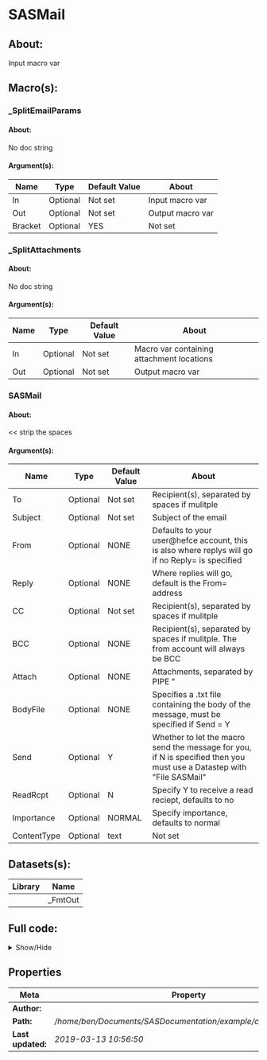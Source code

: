 # SASMail

## About:
Input macro var

## Macro(s):
### _SplitEmailParams
#### About:
No doc string

#### Argument(s):

| Name | Type | Default Value | About |
| --- | --- | --- | --- |
| In | Optional | Not set | Input macro var |
| Out | Optional | Not set | Output macro var |
| Bracket | Optional | YES | Not set |


### _SplitAttachments
#### About:
No doc string

#### Argument(s):

| Name | Type | Default Value | About |
| --- | --- | --- | --- |
| In | Optional | Not set | Macro var containing attachment locations |
| Out | Optional | Not set | Output macro var |


### SASMail
#### About:
<< strip the spaces


#### Argument(s):

| Name | Type | Default Value | About |
| --- | --- | --- | --- |
| To | Optional | Not set | Recipient(s), separated by spaces if mulitple |
| Subject | Optional | Not set | Subject of the email |
| From | Optional | NONE  | Defaults to your user@hefce account, this is also where replys will go if no Reply= is specified |
| Reply | Optional | NONE  | Where replies will go, default is the From= address |
| CC | Optional | Not set | Recipient(s), separated by spaces if mulitple |
| BCC | Optional | NONE | Recipient(s), separated by spaces if mulitple. The from account will always be BCC |
| Attach | Optional | NONE  | Attachments, separated by PIPE "|" if multiple |
| BodyFile | Optional | NONE  | Specifies a .txt file containing the body of the message, must be specified if Send = Y |
| Send | Optional | Y  | Whether to let the macro send the message for you, if N is specified then you must use a Datastep with "File SASMail" |
| ReadRcpt | Optional | N  | Specify Y to receive a read reciept, defaults to no |
| Importance | Optional | NORMAL  | Specify importance, defaults to normal |
| ContentType | Optional | text | Not set |


## Datasets(s):
| Library | Name |
| --- | --- |
|  | _FmtOut |


## Full code:

<details><summary>Show/Hide</summary>

~~~~.sas
*Macro to split space separated parameters and return a global
variable of them in quotes, all incased by brackets;
%Macro _SplitEmailParams(In=/*Input macro var*/, Out=/*Output macro var*/,Bracket=YES);
%local i;
	%if &Bracket=YES %then %Let Str =( ;
  %else %let Str = %str();
	%Do i = 1 %to %sysFunc(CountW(&In., |, s)); * |, s << used to cope with new lines in variables and make sure dots in addresses dont get  counted;
		%Let AddStr = %Scan(&In., &i., |, s);
		%Let Str = &Str."&AddStr.";
	%End;
	%if &Bracket=YES %then %Let Str = &Str);

	%Global &Out.;
	%Let &Out.=&Str.;
%MEnd _SplitEmailParams;

%Macro _SplitAttachments(In=/*Macro var containing attachment locations*/, Out=/*Output macro var*/);
	%local i;

	%Let Str =;
	%Do i = 1 %to %sysFunc(CountW(&In., |));
		%Let AddStr = %Scan(&In., &i., |);
		%Let Str = &Str. "&AddStr." ct='application/octet-stream' ;
	%End;


	%Global &Out.;
	%Let &Out.=&Str.;
%MEnd _SplitAttachments;



*Macro to set FileName Email settings and possibly send message;
*Comparisons of email addresses wrapped in quotes to mask hyphens and apostrophes;


%Macro SASMail(To=/*Recipient(s), separated by spaces if mulitple*/,
				Subject =/*Subject of the email*/,
				From=NONE /*Defaults to your user@hefce account, this is also where replys will go if no Reply= is specified*/,
				Reply=NONE /*Where replies will go, default is the From= address*/,
				CC=/*Recipient(s), separated by spaces if mulitple*/,
				BCC=NONE/*Recipient(s), separated by spaces if mulitple. The from account will always be BCC*/,
				Attach=NONE /*Attachments, separated by PIPE "|" if multiple*/,
				BodyFile=NONE /*Specifies a .txt file containing the body of the message, must be specified if Send = Y*/,
				Send=Y /*Whether to let the macro send the message for you, if N is specified then you must use a Datastep with "File SASMail"*/,
				ReadRcpt=N /*Specify Y to receive a read reciept, defaults to no*/,
				Importance=NORMAL /*Specify importance, defaults to normal*/,
				ContentType=text/plain
				);

	*Email system settings;
	Options EmailSys = SMTP EmailHost = "" EmailAuthProtocol = None;

	*Set some utility vars;
	%Let Colon=:;
	%Let Err = ERROR&Colon.;
	%Let Warn = WARNING&Colon.;

	*Try to determine the users email address;
	%Let UserEmail = NONE;
data _FmtOut;
set library._FmtOut (where=(FmtName in ("FNAME" "LNAME")) encoding="ASCII");
run;
	Proc SQL NoPrint;
		Create Table _UserEmail as
		Select a.Start as UserName, a.Label as FName, b.Label as LName,
			substr(a.Label, 1, 1) || "." || strip(b.Label) || "@officeforstudents.org.uk" as EmailAddress,
			Count(substr(a.Label, 1, 1) || "." || strip(b.Label) || "@officeforstudents.org.uk") as AddressCount
		From (Select Start, Label from _FmtOut where FMTName = "FNAME") as a
		Left Join (Select Start, Label from _FmtOut where FMTName = "LNAME") as b
		On a.Start = b.Start
		Where upcase(UserName) = upcase("&SysUserID.")
		Group by substr(a.Label, 1, 1) || "." || strip(b.Label) || "@officeforstudents.org.uk";
		
		Select Count(*)
		Into :_NumAddressFound
		From _UserEmail where FName ne "" 
							and LName ne ""
							and AddressCount = 1;
		
		%If %eval(&_NumAddressFound = 1) %then %do;
			Select EmailAddress
			Into :UserEmail separated by "" /*<< strip the spaces*/
			From _UserEmail where FName ne "" 
								and LName ne ""
								and AddressCount = 1;
		%End;
	Quit;

	Proc Datasets Lib=Work Nolist;
		Delete _FmtOut;
	Quit;

	*If email address couldnt be worked out (maybe multiples or no last name) and from=NONE
	then end the program;
	%If "&UserEmail." = "NONE" and "&From." = "NONE" %then %do;
		%Put &Err. Your @hefce email address could not be resolved from your username;
		%Put &Err. Check Work._UserEmail;
		%Put &Err. Please specify a "from" address using From=;
		%Abort Cancel;
	%End;

	*Delete _UserEmail if we get to this point;
	Proc Datasets Lib=Work Nolist;
		Delete _UserEmail;
	Quit;

	*Check BodyFile is provided if send = Y;
	%If %upcase(&Send.) = Y and %upcase("&BodyFile.") = "NONE" %then %do;
		%Put &Err You must specify a value for BodyFile if Send = Y;
		%Abort Cancel;
	%End;

	*Check values for importance are valid;
	%If %upcase(&Importance.) ne LOW and
		%upcase(&Importance.) ne NORMAL and
		%upcase(&Importance.) ne HIGH %then %do;
			%Put &Err. You must choose either Low, Normal or High for Importance=;
			%Abort Cancel;
	%End;
	
	*Split and prepare space seperated parameters;
	%_SplitEmailParams(In = &To., Out = _To);
	%_SplitEmailParams(In = &CC., Out = _CC);
	%If "&From." = "NONE" and "&BCC." = "NONE" %then %do;
		%_SplitEmailParams(In = &UserEmail., Out = _From); *From is not space separated (you cant have more than one), but the macro does prepare it properly;
		%_SplitEmailParams(In = &UserEmail., Out = _BCC);
	%End;
	%Else %if "&From." ne "NONE" and "&BCC." ne "NONE" %then %do;
		%_SplitEmailParams(In = &From., Out = _From);
		%_SplitEmailParams(In = &From. &BCC., Out = _BCC);
	%End;
	%Else %if "&From." ne "NONE" and "&BCC." = "NONE" %then %do;
		%_SplitEmailParams(In = &From., Out = _From);
		%_SplitEmailParams(In = &From., Out = _BCC);
	%End;
	%Else %if "&From." = "NONE" and "&BCC." ne "NONE" %then %do;
		%_SplitEmailParams(In = &UserEmail., Out = _From);
		%_SplitEmailParams(In = &UserEmail. &BCC., Out = _BCC);
	%End;

	
	*The _Attach var should include the "Attach=" option statement if attachments
	are being sent, otherwise set it to blank. SAS errors if Attach= is specified
	on the filename but no file is offered (unlike blank CC, To, etc);
	%If %upcase("&Attach.") ne "NONE" %then %do;
		%_SplitAttachments(In = &Attach., Out = _Attach);
		%Let _Attach = Attach = (&_Attach);
	%End;
	%Else %let _Attach=;
	
	*Set blank for read receipt variable if no, if yes set it to option value;
	%If %upcase(&ReadRcpt.) = N %then %Let _ReadRcpt =;
	%Else %if %upcase(&ReadRcpt.) = Y %then %let _ReadRcpt= ReadReceipt;
	%Else %do;
		%Put &Err ReadRcpt= must be either Y or N;
		%Abort Cancel;
	%End;

	*Set ("") for _Reply if Reply=NONE;
	%If %upcase(&Reply.) = NONE %then %let _Reply=("");
	%Else %let _Reply = "&Reply.";

	*Put quotes around other vars, just so its tidy in the filename statement!;
	%Let _Subject = "&Subject.";
	%Let _Importance = "&Importance";

	*Create the FileName statement;
	*Sender added to create consistent From: message in email. Masks username@hefce-sasX.ac.uk. A. Olsen - 03.04.2018;
	FileName SASMail Email To=&_To. Subject=&_Subject. From=&_From. Sender=&_From. Replyto=&_Reply.
							CC=&_CC. BCC=&_BCC.
							Importance=&_Importance.
							Content_type="&ContentType"
							&_ReadRcpt. &_Attach.;

	%Put FileName SASMail Email To=&_To. Subject=&_Subject. From=&_From. Sender=&_From. Replyto=&_Reply.
							CC=&_CC. BCC=&_BCC.
							Importance=&_Importance.
							Content_type="&ContentType"
							&_ReadRcpt. &_Attach.;

	*If Send=Y, send the email;
	%If %upcase(&Send.) = Y %then %do;
		Data _NULL_;
			File SASMail;
			InFile "&BodyFile." missover dlm='09'x;
			Format Line $4096.;
			Input Line;
			Put Line;
		Run;

		%Put NOTE&Colon. Email sent with From=&_From.;
	%End;
	
	*Delete the global vars made by _SplitEmailParams;
	%SymDel _To _CC _BCC;
	%If %upcase("&Attach.") ne "NONE" %then %symDel _Attach;
%MEnd SASMail;
~~~~

</details>

## Properties

| Meta | Property |
| --- | --- |
| **Author:** | |
| **Path:** | */home/ben/Documents/SASDocumentation/example/code/SASMail.sas* |
| **Last updated:** | *2019-03-13 10:56:50* |
